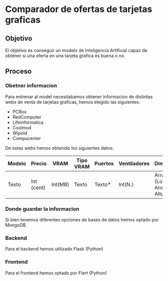 # Comparador de ofertas de tarjetas graficas

## Objetivo

El objetivo es conseguir un modelo de Inteligencia Artificial capaz de obtener si una oferta en una tarjeta grafica es buena o no

## Proceso

### Obetner informacion

Para entrenar al model necesitabamos obtener informacion de distintas webs de venta de tarjetas graficas, hemos elegido las siguientes:

- PCBox
- RedComputer
- Lifeinformatica
- Coolmod
- Wipoid
- Compucenter

De estas webs hemos obtenido los siguientes datos:

| Modelo | Precio     | VRAM    | Tipo VRAM | Puertos | Ventiladores | Dimensiones                         | Energuia Usada | URL  |
| ------ | ---------- | ------- | --------- | ------- | ------------ | ----------------------------------- | -------------- | ---- |
| Texto  | Int (cent) | Int(MB) | Texto     | Texto\* | Int(N.)      | Array[Int](Longitud, Ancho, Altura) | Int(w)         | Text |

### Donde guardar la informacion

Si bien tenemos diferentes opciones de bases de datos hemos optado por MongoDB

### Backend

Para el backend hemos utilizado Flask (Python)

### Frontend

Para el frontend hemos optado por Flert (Python)
